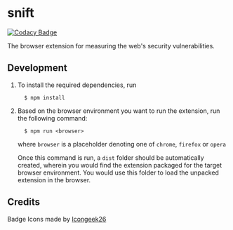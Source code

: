 # snift

[![Codacy Badge](https://api.codacy.com/project/badge/Grade/cb7410e3091b43dab2eff2182a6c3141)](https://app.codacy.com/app/snift/snift-extension?utm_source=github.com&utm_medium=referral&utm_content=snift/snift-extension&utm_campaign=Badge_Grade_Dashboard)

The browser extension for measuring the web's security vulnerabilities.

## Development

1. To install the required dependencies, run
    ```
      $ npm install
    ```

2. Based on the browser environment you want to run the extension, run the following command:

    ```
      $ npm run <browser>
    ```
    where `browser` is a placeholder denoting one of `chrome`, `firefox` or `opera`

    Once this command is run, a `dist` folder should be automatically created, wherein you would find the extension packaged for the target browser environment.
    You would use this folder to load the unpacked extension in the browser.

## Credits

Badge Icons made by [Icongeek26](https://www.flaticon.com/authors/icongeek26)

